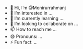 - 👋 Hi, I’m @Monirurrahmanj
- 👀 I’m interested in ...
- 🌱 I’m currently learning ...
- 💞️ I’m looking to collaborate on ...
- 📫 How to reach me ...
- 😄 Pronouns: ...
- ⚡ Fun fact: ...

<!---
Monirurrahmanj/Monirurrahmanj is a ✨ special ✨ repository because its `README.md` (this file) appears on your GitHub profile.
You can click the Preview link to take a look at your changes.
--->
